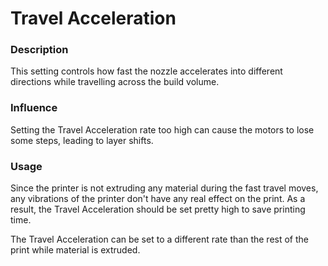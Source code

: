 Travel Acceleration
====
### **Description**
This setting controls how fast the nozzle accelerates into different directions while travelling across the build volume. 

### **Influence**
Setting the Travel Acceleration rate too high can cause the motors to lose some steps, leading to layer shifts.

### **Usage**
Since the printer is not extruding any material during the fast travel moves, any vibrations of the printer don't have any real effect on the print. As a result, the Travel Acceleration should be set pretty high to save printing time.

The Travel Acceleration can be set to a different rate than the rest of the print while material is extruded.